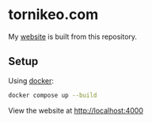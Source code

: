 # tornikeo.com

My [website](https://tornikeo.com/) is built from this repository. 

## Setup

Using [docker](https://www.docker.com/):

```sh
docker compose up --build
```

View the website at [http://localhost:4000](http://0.0.0.0:4000)

